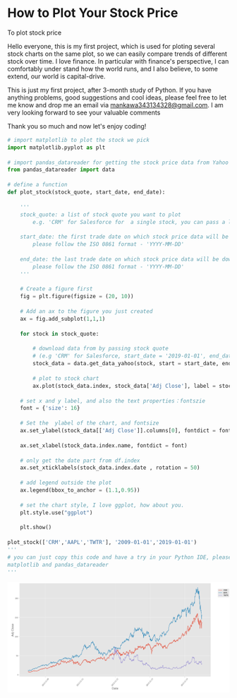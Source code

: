 How to Plot Your Stock Price
=========================

To plot stock price

  Hello everyone, this is my first project, which is used for ploting several stock charts on the same plot, so we can easily compare trends of different stock over time. I love finance. In particular with finance's perspective, I can comfortably under stand how the world runs, and I also believe, to some extend, our world is capital-drive.

  This is just my first project, after 3-month study of Python. If you have anything problems, good suggestions and cool ideas, please feel free to let me know and drop me an email via mankawa343134328@gmail.com. I am very looking forward to see your  valuable comments

Thank you so much and now let's enjoy coding!

```python
# import matplotlib to plot the stock we pick
import matplotlib.pyplot as plt

# import pandas_datareader for getting the stock price data from Yahoo
from pandas_datareader import data

# define a function 
def plot_stock(stock_quote, start_date, end_date):
    
    '''
    stock_quote: a list of stock quote you want to plot
        e.g. 'CRM' for Salesforce for  a single stock, you can pass a list which contains multiple stock like     ['AAPL','CRM','TSLA']
    
    start_date: the first trade date on which stock price data will be downloaded 
        please follow the ISO 0861 format - 'YYYY-MM-DD'
    
    end_date: the last trade date on which stock price data will be downloaded
        please follow the ISO 0861 format - 'YYYY-MM-DD'
    '''
    
    # Create a figure first
    fig = plt.figure(figsize = (20, 10))
    
    # Add an ax to the figure you just created
    ax = fig.add_subplot(1,1,1)
    
    for stock in stock_quote:
        
        # download data from by passing stock quote
        # (e.g 'CRM' for Salesforce, start_date = '2019-01-01', end_data = '2019-10-01')
        stock_data = data.get_data_yahoo(stock, start = start_date, end = end_date)
        
        # plot to stock chart
        ax.plot(stock_data.index, stock_data['Adj Close'], label = stock)
    
    # set x and y label, and also the text properties：fontszie
    font = {'size': 16}
    
    # Set the  ylabel of the chart, and fontsize
    ax.set_ylabel(stock_data[['Adj Close']].columns[0], fontdict = font)
    
    ax.set_xlabel(stock_data.index.name, fontdict = font)
    
    # only get the date part from df.index
    ax.set_xticklabels(stock_data.index.date , rotation = 50)
    
    # add legend outside the plot
    ax.legend(bbox_to_anchor = (1.1,0.95))
    
    # set the chart style, I love ggplot, how about you.
    plt.style.use("ggplot")
    
    plt.show()
   
plot_stock(['CRM','AAPL','TWTR'], '2009-01-01','2019-01-01')
'''
# you can just copy this code and have a try in your Python IDE, please make sure that you have installed
matplotlib and pandas_datareader
'''
```
![Result](https://raw.githubusercontent.com/kwlwman2/Plot_Stock_Price/master/Result.png)
